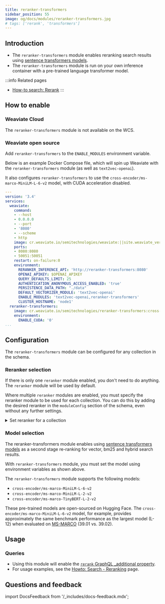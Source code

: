 ```yaml
---
title: reranker-transformers
sidebar_position: 55
image: og/docs/modules/reranker-transformers.jpg
# tags: ['rerank', 'transformers']
---
```


## Introduction

- The `reranker-transformers` module enables reranking search results using [sentence transformers models](https://www.sbert.net/docs/pretrained_cross-encoders.html).
- The `reranker-transformers` module is run on your own inference container with a pre-trained language transformer model.

:::info Related pages
- [How-to search: Rerank](../../search/rerank.md)
:::


## How to enable

### Weaviate Cloud

The `reranker-transformers` module is not available on the WCS.

### Weaviate open source

Add `reranker-transformers` to the `ENABLE_MODULES` environment variable.

Below is an example Docker Compose file, which will spin up Weaviate with the `reranker-transformers` module (as well as `text2vec-openai`).

It also configures `reranker-transformers` to use the `cross-encoder/ms-marco-MiniLM-L-6-v2` model, with CUDA acceleration disabled.

```yaml
---
version: '3.4'
services:
  weaviate:
    command:
    - --host
    - 0.0.0.0
    - --port
    - '8080'
    - --scheme
    - http
    image: cr.weaviate.io/semitechnologies/weaviate:||site.weaviate_version||
    ports:
    - 8080:8080
    - 50051:50051
    restart: on-failure:0
    environment:
      RERANKER_INFERENCE_API: 'http://reranker-transformers:8080'
      OPENAI_APIKEY: $OPENAI_APIKEY
      QUERY_DEFAULTS_LIMIT: 25
      AUTHENTICATION_ANONYMOUS_ACCESS_ENABLED: 'true'
      PERSISTENCE_DATA_PATH: "./data"
      DEFAULT_VECTORIZER_MODULE: 'text2vec-openai'
      ENABLE_MODULES: 'text2vec-openai,reranker-transformers'
      CLUSTER_HOSTNAME: 'node1'
  reranker-transformers:
    image: cr.weaviate.io/semitechnologies/reranker-transformers:cross-encoder-ms-marco-MiniLM-L-6-v2
    environment:
      ENABLE_CUDA: '0'
...
```

## Configuration

The `reranker-transformers` module can be configured for any collection in the schema.


### Reranker selection

If there is only one `reranker` module enabled, you don't need to do anything. The `reranker` module will be used by default.

Where multiple `reranker` modules are enabled, you must specify the reranker module to be used for each collection. You can do this by adding the desired reranker in the `moduleConfig` section of the schema, even without any further settings.

<details>
  <summary>Set reranker for a collection</summary>

```json
{
  "classes": [
    {
      "class": "Document",
      ...,
      "moduleConfig": {
        "reranker-transformers": {},  // This will configure the 'Document' collection to use the 'reranker-transformers' module
      }
    }
  ]
}
```

</details>

### Model selection

The reranker-transformers module enables using [sentence transformers models](https://www.sbert.net/docs/pretrained_cross-encoders.html) as a second stage re-ranking for vector, bm25 and hybrid search results.

With `reranker-transformers` module, you must set the model using environment variables as shown above.

The `reranker-transformers` module supports the following models:

- `cross-encoder/ms-marco-MiniLM-L-6-v2`
- `cross-encoder/ms-marco-MiniLM-L-2-v2`
- `cross-encoder/ms-marco-TinyBERT-L-2-v2`

These pre-trained models are open-sourced on Hugging Face. The `cross-encoder/ms-marco-MiniLM-L-6-v2` model, for example, provides approximately the same benchmark performance as the largest model (L-12) when evaluated on [MS-MARCO](https://microsoft.github.io/msmarco/) (39.01 vs. 39.02).

## Usage

### Queries

* Using this module will enable the [`rerank` GraphQL _additional property](../../api/graphql/additional-properties.md#rerank).
* For usage examples, see the [Howto: Search - Reranking](../../search/rerank.md) page.



## Questions and feedback

import DocsFeedback from '/_includes/docs-feedback.mdx';

<DocsFeedback/>
